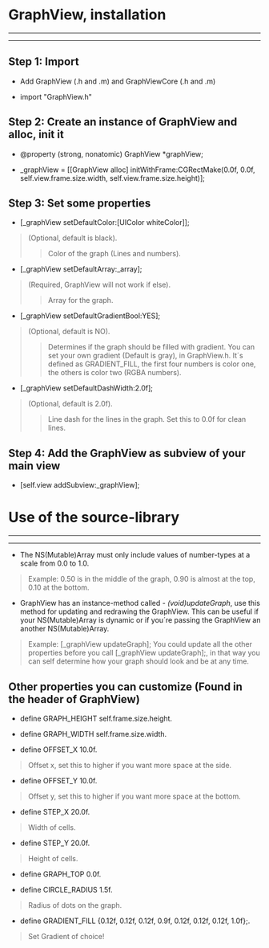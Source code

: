 # GraphView, installation
-----------------------
-----------------------


## Step 1: Import

- Add GraphView (.h and .m) and GraphViewCore (.h and .m)

- import "GraphView.h"


## Step 2: Create an instance of GraphView and alloc, init it

- @property (strong, nonatomic) GraphView *graphView;

- _graphView = [[GraphView alloc] initWithFrame:CGRectMake(0.0f, 0.0f, self.view.frame.size.width, self.view.frame.size.height)];


## Step 3: Set some properties

- [_graphView setDefaultColor:[UIColor whiteColor]]; 
> (Optional, default is black).
>> Color of the graph (Lines and numbers).

- [_graphView setDefaultArray:_array];
> (Required, GraphView will not work if else).
>> Array for the graph.

- [_graphView setDefaultGradientBool:YES];
> (Optional, default is NO).
>> Determines if the graph should be filled with gradient.
>> You can set your own gradient (Default is gray), in GraphView.h. It´s defined as GRADIENT_FILL, the first four numbers is color one, the others is color two (RGBA numbers).

- [_graphView setDefaultDashWidth:2.0f];
> (Optional, default is 2.0f).
>> Line dash for the lines in the graph. Set this to 0.0f for clean lines.


## Step 4: Add the GraphView as subview of your main view

- [self.view addSubview:_graphView];



# Use of the source-library
-----------------------
-----------------------


- The NS(Mutable)Array must only include values of number-types at  a scale from 0.0 to 1.0. 
> Example: 0.50 is in the middle of the graph, 0.90 is almost at the top, 0.10 at the bottom.

- GraphView has an instance-method called *- (void)updateGraph*, use this method for updating and redrawing the GraphView. This can be useful if your NS(Mutable)Array is dynamic or if you´re passing the GraphView an another NS(Mutable)Array.
> Example: [_graphView updateGraph];
> You could update all the other properties before you call [_graphView updateGraph];, in that way you can self determine how your graph should look and be at any time. 


## Other properties you can customize (Found in the header of GraphView)

- define GRAPH_HEIGHT self.frame.size.height.

- define GRAPH_WIDTH self.frame.size.width.

- define OFFSET_X 10.0f.
> Offset x, set this to higher if you want more space at the side.

- define OFFSET_Y 10.0f.
> Offset y, set this to higher if you want more space at the bottom.

- define STEP_X 20.0f.
> Width of cells.

- define STEP_Y 20.0f.
> Height of cells.

- define GRAPH_TOP 0.0f.

- define CIRCLE_RADIUS 1.5f.
> Radius of dots on the graph.

- define GRADIENT_FILL {0.12f, 0.12f, 0.12f, 0.9f, 0.12f, 0.12f, 0.12f, 1.0f};.
> Set Gradient of choice!

